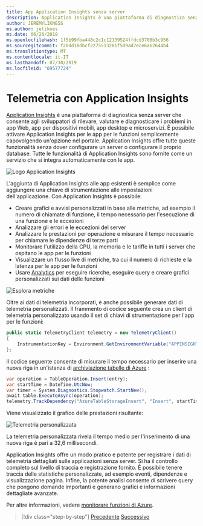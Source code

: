 ```yaml
---
title: App Application Insights senza server
description: Application Insights è una piattaforma di diagnostica senza server che consente agli sviluppatori di rilevare, valutare e diagnosticare i problemi in app Web, app per dispositivi mobili, app desktop e microservizi.
author: JEREMYLIKNESS
ms.author: jeliknes
ms.date: 06/26/2018
ms.openlocfilehash: 1f5b99fba448c2c1c12139524ffdcd3708b3c956
ms.sourcegitcommit: f20dd18dbcf2275513281f5d9ad7ece6a62644b4
ms.translationtype: MT
ms.contentlocale: it-IT
ms.lasthandoff: 07/30/2019
ms.locfileid: "69577724"
---
```

# <a name="telemetry-with-application-insights"></a>Telemetria con Application Insights

[Application Insights](https://docs.microsoft.com/azure/application-insights) è una piattaforma di diagnostica senza server che consente agli sviluppatori di rilevare, valutare e diagnosticare i problemi in app Web, app per dispositivi mobili, app desktop e microservizi. È possibile attivare Application Insights per le app per le funzioni semplicemente capovolgendo un'opzione nel portale. Application Insights offre tutte queste funzionalità senza dover configurare un server o configurare il proprio database. Tutte le funzionalità di Application Insights sono fornite come un servizio che si integra automaticamente con le app.

![Logo Application Insights](./media/application-insights-logo.png)

L'aggiunta di Application Insights alle app esistenti è semplice come aggiungere una chiave di strumentazione alle impostazioni dell'applicazione. Con Application Insights è possibile:

* Creare grafici e avvisi personalizzati in base alle metriche, ad esempio il numero di chiamate di funzione, il tempo necessario per l'esecuzione di una funzione e le eccezioni
* Analizzare gli errori e le eccezioni del server
* Analizzare le prestazioni per operazione e misurare il tempo necessario per chiamare le dipendenze di terze parti
* Monitorare l'utilizzo della CPU, la memoria e le tariffe in tutti i server che ospitano le app per le funzioni
* Visualizzare un flusso live di metriche, tra cui il numero di richieste e la latenza per le app per le funzioni
* Usare [Analytics](https://docs.microsoft.com/azure/application-insights/app-insights-analytics) per eseguire ricerche, eseguire query e creare grafici personalizzati sui dati delle funzioni

![Esplora metriche](./media/metrics-explorer.png)

Oltre ai dati di telemetria incorporati, è anche possibile generare dati di telemetria personalizzati. Il frammento di codice seguente crea un client di telemetria personalizzato usando il set di chiavi di strumentazione per l'app per le funzioni:

```csharp
public static TelemetryClient telemetry = new TelemetryClient()
{
    InstrumentationKey = Environment.GetEnvironmentVariable("APPINSIGHTS_INSTRUMENTATIONKEY")
};
```

Il codice seguente consente di misurare il tempo necessario per inserire una nuova riga in un'istanza di [archiviazione tabelle di Azure](https://docs.microsoft.com/azure/cosmos-db/table-storage-overview) :

```csharp
var operation = TableOperation.Insert(entry);
var startTime = DateTime.UtcNow;
var timer = System.Diagnostics.Stopwatch.StartNew();
await table.ExecuteAsync(operation);
telemetry.TrackDependency("AzureTableStorageInsert", "Insert", startTime, timer.Elapsed, true);
```

Viene visualizzato il grafico delle prestazioni risultante:

![Telemetria personalizzata](./media/custom-telemetry.png)

La telemetria personalizzata rivela il tempo medio per l'inserimento di una nuova riga è pari a 32,6 millisecondi.

Application Insights offre un modo pratico e potente per registrare i dati di telemetria dettagliati sulle applicazioni senza server. Si ha il controllo completo sul livello di traccia e registrazione fornito. È possibile tenere traccia delle statistiche personalizzate, ad esempio eventi, dipendenze e visualizzazione pagina. Infine, la potente analisi consente di scrivere query che pongono domande importanti e generano grafici e informazioni dettagliate avanzate.

Per altre informazioni, vedere [monitorare funzioni di Azure](https://docs.microsoft.com/azure/azure-functions/functions-monitoring).

>[!div class="step-by-step"]
>[Precedente](azure-functions.md)
>[Successivo](logic-apps.md)
